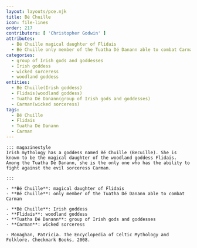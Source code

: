 ```yaml
---
layout: layouts/pce.njk
title: Bé Chuille
icon: file-lines
order: 217
contributors: [ 'Christopher Godwin' ]
attributes:
  - Bé Chuille magical daughter of Flidais
  - Bé Chuille only member of the Tuatha Dé Danann able to combat Carman
categories:
  - group of Irish gods and goddesses
  - Irish goddess
  - wicked sorceress
  - woodland goddess
entities:
  - Bé Chuille(Irish goddess)
  - Flidais(woodland goddess)
  - Tuatha Dé Danann(group of Irish gods and goddesses)
  - Carman(wicked sorceress)
tags:
  - Bé Chuille
  - Flidais
  - Tuatha Dé Danann
  - Carman
---
```

``` tab [group1:Info]
::: magazinestyle
Irish mythology has a goddess named Bé Chuille (Becuille). She is known to be the magical daughter of the woodland goddess Flidais. Among the Tuatha Dé Danann, she is the only one who has the ability to fight against the evil sorceress Carman.

:::
```
``` tab [group1:Attributes]
- **Bé Chuille**: magical daughter of Flidais
- **Bé Chuille**: only member of the Tuatha Dé Danann able to combat Carman
```
``` tab [group1:Entities]
- **Bé Chuille**: Irish goddess
- **Flidais**: woodland goddess
- **Tuatha Dé Danann**: group of Irish gods and goddesses
- **Carman**: wicked sorceress
```
``` tab [group1:Sources]
- Monaghan, Patricia. The Encyclopedia of Celtic Mythology and Folklore. Checkmark Books, 2008.
```

